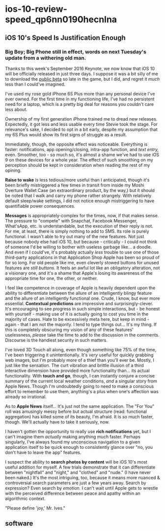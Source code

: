 # ios-10-review-speed\_qp6nn0190hecnlna

## iOS 10's Speed Is Justification Enough

### Big Boy; Big Phone still in effect, words on next Tuesday's update from a withering old man.

Thanks to this week's September 2016 Keynote, we now know that iOS 10 will be officially released in just three days. I suppose it was a bit silly of me to download the [public beta](http://www.imore.com/how-to-download-ios-10-public-beta) so late in the game, but I did, and regret it _much_ less than I could've imagined.

I've used my rose gold iPhone 6S Plus more than any personal device I've ever owned. For the first time in my functioning life, I've had no persistent need for a laptop, which is a pretty big deal for reasons you couldn't care less about.

Ownership of my first generation iPhone trained me to dread new releases. Expectedly, it got less and less usable every time Stevie took the stage. For relevance's sake, I decided to opt in a bit early, despite my assumption that my 6S Plus would show its first signs of struggle as a result.

Immediately, though, the opposite effect was noticeable. Everything is faster: notifications, app opening/closing, intra-app function, and _text entry,_ even. Smoother, too - so much so, it's almost a shame we've had to use iOS 9 on these devices for a whole year. The effect of such smoothing on my perception should be kept in consideration when reading the rest of my opining.

**Raise to wake** is less tedious/more useful than I anticipated, though it's been briefly mistriggered a few times in transit from inside my Moshi Overture Wallet Case \(an extraordinary product, by the way,\) but it should be noted that I walk and carry my phone rather strangely. With relatively default sleep/wake settings, I did not notice enough mistriggering to have quantifiable power consequences.

**Messages** is appropriately-complex for the times, now, if that makes sense. The pressure to "compete" with Snapchat, Facebook Messenger, What'sApp, etc. is understandable, but the execution of their reply is not. For me, at least, there is simply nothing to add to SMS. Its role is purely functional. I wasn't able to try out many of the new features. Not just because nobody else had iOS 10, but because - critically - I could not think of someone I'd be willing to bother with useless garbage like... a doodle. And even if I could've, it's probably actually _less_ trouble to use one of those third-party applications in that Application Shop Apple has been so proud of for so long. For old people like me, even cleverly stowed buttons for unused features are _still buttons_. It feels an awful lot like an obligatory alteration, not a visionary one, and it's a shame that Apple's losing its awareness of the appropriate time for one, the other, or neither.

I feel like competence in coverage of Apple is heavily dependent upon the ability to differentiate between the allure of an intelligently blingy feature and the allure of an intelligently functional one. Crude, I know, but ever more essential. **Contextual predictions** are impressive and surprisingly-clever. It's encouraging to see progress in such simple interactions, but - be honest with yourself - making use of it is actually going to cost you time in the majority of cases. Hate to be excessively meta here, but keep in mind - again - that I am not the majority. I tend to type things out... It's my thing. If this is completely obscuring my vision of any of these features' uselessness, _please_ take the time to add to the discussion in the comments. Discourse is the handiest security in such matters.

I've loved 3D Touch all along, even though something like 75% of the time, I've been triggering it unintentionally. It's _very_ useful for quickly grabbing web images, but I'm probably more of a thief than you'll ever be. Mostly, I just like the sensation. The curt vibration and brittle illusion of a third interactive dimension have provided more functionality than... its actual functionality. With **touch and go**, though, I can instantly conjure a concise summary of the current local weather conditions, _and_ a singular story from Apple News. Though I'm undoubtedly going to need to make a conscious effort to remember to use them, anything's a plus when one's affection was already so irrational.

As to **Apple News** itself... It's just not the same application. The "For You" roll was amusingly messy before but actual structure \(read: functional aggregation\) has killed some of its beauty, I'm afraid. It is _so_ much faster, though. We'll actually have to take it seriously, now.

I haven't gotten the opportunity to really use **rich notifications** yet, but I can't imagine them _actually_ making anything much faster. Perhaps singularly, I've always found my unconscious navigation to a given application itself to be quick enough to consistently glance over "no, you don't have to leave the app" features.

I suspect the ability to **search photos by content** will be iOS 10's most useful addition for myself. A few trials demonstrate that it can differentiate between "nightfall" and "night," and "clothed" and "nude." \(I have never been naked.\) It's the most intriguing, too, because it means more nuanced & controversial search parameters are just a few years away. Search by expression? Even search by _emotion._ I can't wait until Apple gets to wrestle with the perceived difference between peace and apathy within an algorithmic context.

"Please define 'joy,' Mr. Ives."

## software

